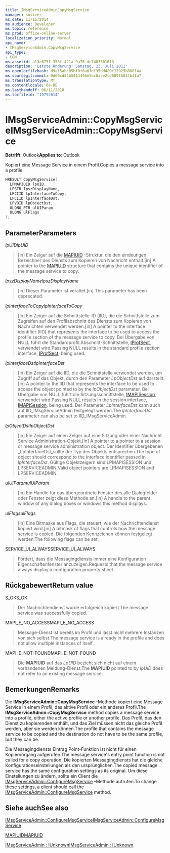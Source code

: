 ```yaml
---
title: IMsgServiceAdminCopyMsgService
manager: soliver
ms.date: 11/16/2014
ms.audience: Developer
ms.topic: reference
ms.prod: office-online-server
localization_priority: Normal
api_name:
- IMsgServiceAdmin.CopyMsgService
api_type:
- COM
ms.assetid: a13c6757-358f-421a-9a76-de7483501613
description: 'Letzte Änderung: Samstag, 23. Juli 2011'
ms.openlocfilehash: d9a15abc05bf0f0a6fef35dd489f12925b88014a
ms.sourcegitcommit: 9d60cd82b5413446e5bc8ace2cd689f683fb41a7
ms.translationtype: MT
ms.contentlocale: de-DE
ms.lasthandoff: 06/11/2018
ms.locfileid: "19792614"
---
```

# <a name="imsgserviceadmincopymsgservice"></a><span data-ttu-id="03ddc-103">IMsgServiceAdmin::CopyMsgService</span><span class="sxs-lookup"><span data-stu-id="03ddc-103">IMsgServiceAdmin::CopyMsgService</span></span>

  
  
<span data-ttu-id="03ddc-104">**Betrifft**: Outlook</span><span class="sxs-lookup"><span data-stu-id="03ddc-104">**Applies to**: Outlook</span></span> 
  
<span data-ttu-id="03ddc-105">Kopiert eine Message Service in einem Profil.</span><span class="sxs-lookup"><span data-stu-id="03ddc-105">Copies a message service into a profile.</span></span> 
  
```cpp
HRESULT CopyMsgService(
  LPMAPIUID lpUID,
  LPSTR lpszDisplayName,
  LPCIID lpInterfaceToCopy,
  LPCIID lpInterfaceDst,
  LPVOID lpObjectDst,
  ULONG_PTR ulUIParam,
  ULONG ulFlags
);
```

## <a name="parameters"></a><span data-ttu-id="03ddc-106">Parameter</span><span class="sxs-lookup"><span data-stu-id="03ddc-106">Parameters</span></span>

 <span data-ttu-id="03ddc-107">_lpUID_</span><span class="sxs-lookup"><span data-stu-id="03ddc-107">_lpUID_</span></span>
  
> <span data-ttu-id="03ddc-108">[in] Ein Zeiger auf die [MAPIUID](mapiuid.md) -Struktur, die den eindeutigen Bezeichner des Diensts zum Kopieren von Nachricht enthält.</span><span class="sxs-lookup"><span data-stu-id="03ddc-108">[in] A pointer to the [MAPIUID](mapiuid.md) structure that contains the unique identifier of the message service to copy.</span></span> 
    
 <span data-ttu-id="03ddc-109">_lpszDisplayName_</span><span class="sxs-lookup"><span data-stu-id="03ddc-109">_lpszDisplayName_</span></span>
  
> <span data-ttu-id="03ddc-110">[in] Dieser Parameter ist veraltet.</span><span class="sxs-lookup"><span data-stu-id="03ddc-110">[in] This parameter has been deprecated.</span></span> 
    
 <span data-ttu-id="03ddc-111">_lpInterfaceToCopy_</span><span class="sxs-lookup"><span data-stu-id="03ddc-111">_lpInterfaceToCopy_</span></span>
  
> <span data-ttu-id="03ddc-112">[in] Ein Zeiger auf die Schnittstelle-ID (IID), die die Schnittstelle zum Zugreifen auf den Profilabschnitt des Diensts zum Kopieren von Nachrichten verwendet werden.</span><span class="sxs-lookup"><span data-stu-id="03ddc-112">[in] A pointer to the interface identifier (IID) that represents the interface to be used to access the profile section of the message service to copy.</span></span> <span data-ttu-id="03ddc-113">Bei Übergabe von NULL führt die Standardprofil Abschnitt-Schnittstelle, [IProfSect](iprofsectimapiprop.md), verwendet wird.</span><span class="sxs-lookup"><span data-stu-id="03ddc-113">Passing NULL results in the standard profile section interface, [IProfSect](iprofsectimapiprop.md), being used.</span></span>
    
 <span data-ttu-id="03ddc-114">_lpInterfaceDst_</span><span class="sxs-lookup"><span data-stu-id="03ddc-114">_lpInterfaceDst_</span></span>
  
> <span data-ttu-id="03ddc-115">[in] Ein Zeiger auf die IID, die die Schnittstelle verwendet werden, um Zugriff auf das Objekt, durch den Parameter _LpObjectDst_ auf darstellt.</span><span class="sxs-lookup"><span data-stu-id="03ddc-115">[in] A pointer to the IID that represents the interface to be used to access the object pointed to by the  _lpObjectDst_ parameter.</span></span> <span data-ttu-id="03ddc-116">Bei Übergabe von NULL führt die Sitzungsschnittstelle, [IMAPISession](imapisessioniunknown.md), verwendet wird.</span><span class="sxs-lookup"><span data-stu-id="03ddc-116">Passing NULL results in the session interface, [IMAPISession](imapisessioniunknown.md), being used.</span></span> <span data-ttu-id="03ddc-117">Der Parameter _LpInterfaceDst_ kann auch auf IID_IMsgServiceAdmin festgelegt werden.</span><span class="sxs-lookup"><span data-stu-id="03ddc-117">The  _lpInterfaceDst_ parameter can also be set to IID_IMsgServiceAdmin.</span></span> 
    
 <span data-ttu-id="03ddc-118">_lpObjectDst_</span><span class="sxs-lookup"><span data-stu-id="03ddc-118">_lpObjectDst_</span></span>
  
> <span data-ttu-id="03ddc-119">[in] Ein Zeiger auf einen Zeiger auf eine Sitzung oder einer Nachricht Service Administration-Objekt.</span><span class="sxs-lookup"><span data-stu-id="03ddc-119">[in] A pointer to a pointer to a session or message service administration object.</span></span> <span data-ttu-id="03ddc-120">Der Identifier übergebenen _LpInterfaceDst_sollte der Typ des Objekts entsprechen.</span><span class="sxs-lookup"><span data-stu-id="03ddc-120">The type of object should correspond to the interface identifier passed in  _lpInterfaceDst_.</span></span> <span data-ttu-id="03ddc-121">Gültige Objektzeigern sind LPMAPISESSION und LPSERVICEADMIN.</span><span class="sxs-lookup"><span data-stu-id="03ddc-121">Valid object pointers are LPMAPISESSION and LPSERVICEADMIN.</span></span>
    
 <span data-ttu-id="03ddc-122">_ulUIParam_</span><span class="sxs-lookup"><span data-stu-id="03ddc-122">_ulUIParam_</span></span>
  
> <span data-ttu-id="03ddc-123">[in] Ein Handle für das übergeordnete Fenster des alle Dialogfelder oder Fenster zeigt diese Methode an.</span><span class="sxs-lookup"><span data-stu-id="03ddc-123">[in] A handle to the parent window of any dialog boxes or windows this method displays.</span></span>
    
 <span data-ttu-id="03ddc-124">_ulFlags_</span><span class="sxs-lookup"><span data-stu-id="03ddc-124">_ulFlags_</span></span>
  
> <span data-ttu-id="03ddc-125">[in] Eine Bitmaske aus Flags, die steuert, wie der Nachrichtendienst kopiert wird.</span><span class="sxs-lookup"><span data-stu-id="03ddc-125">[in] A bitmask of flags that controls how the message service is copied.</span></span> <span data-ttu-id="03ddc-126">Die folgenden Kennzeichen können festgelegt werden:</span><span class="sxs-lookup"><span data-stu-id="03ddc-126">The following flags can be set:</span></span>
    
<span data-ttu-id="03ddc-127">SERVICE_UI_ALWAYS</span><span class="sxs-lookup"><span data-stu-id="03ddc-127">SERVICE_UI_ALWAYS</span></span> 
  
> <span data-ttu-id="03ddc-128">Fordert, dass die Messagingdiensts immer eine Konfiguration Eigenschaftenfenster anzuzeigen.</span><span class="sxs-lookup"><span data-stu-id="03ddc-128">Requests that the message service always display a configuration property sheet.</span></span>
    
## <a name="return-value"></a><span data-ttu-id="03ddc-129">Rückgabewert</span><span class="sxs-lookup"><span data-stu-id="03ddc-129">Return value</span></span>

<span data-ttu-id="03ddc-130">S_OK</span><span class="sxs-lookup"><span data-stu-id="03ddc-130">S_OK</span></span> 
  
> <span data-ttu-id="03ddc-131">Der Nachrichtendienst wurde erfolgreich kopiert.</span><span class="sxs-lookup"><span data-stu-id="03ddc-131">The message service was successfully copied.</span></span>
    
<span data-ttu-id="03ddc-132">MAPI_E_NO_ACCESS</span><span class="sxs-lookup"><span data-stu-id="03ddc-132">MAPI_E_NO_ACCESS</span></span> 
  
> <span data-ttu-id="03ddc-133">Message-Dienst ist bereits im Profil und lässt nicht mehrere Instanzen von sich selbst.</span><span class="sxs-lookup"><span data-stu-id="03ddc-133">The message service is already in the profile and does not allow multiple instances of itself.</span></span>
    
<span data-ttu-id="03ddc-134">MAPI_E_NOT_FOUND</span><span class="sxs-lookup"><span data-stu-id="03ddc-134">MAPI_E_NOT_FOUND</span></span> 
  
> <span data-ttu-id="03ddc-135">Die **MAPIUID** auf das _LpUID_ bezieht sich nicht auf einem vorhandenen Meldung-Dienst.</span><span class="sxs-lookup"><span data-stu-id="03ddc-135">The **MAPIUID** pointed to by  _lpUID_ does not refer to an existing message service.</span></span> 
    
## <a name="remarks"></a><span data-ttu-id="03ddc-136">Bemerkungen</span><span class="sxs-lookup"><span data-stu-id="03ddc-136">Remarks</span></span>

<span data-ttu-id="03ddc-137">Die **IMsgServiceAdmin::CopyMsgService** -Methode kopiert eine Message Service in einem Profil, das aktive Profil oder ein anderes Profil.</span><span class="sxs-lookup"><span data-stu-id="03ddc-137">The **IMsgServiceAdmin::CopyMsgService** method copies a message service into a profile, either the active profile or another profile.</span></span> <span data-ttu-id="03ddc-138">Das Profil, das den Dienst zu kopierenden enthält, und das Ziel müssen nicht das gleiche Profil werden, aber sie werden können.</span><span class="sxs-lookup"><span data-stu-id="03ddc-138">The profile that contains the message service to be copied and the destination do not have to be the same profile, but they can be.</span></span> 
  
<span data-ttu-id="03ddc-139">Die Messagingdiensts Eintrag Point-Funktion ist nicht für einen Kopiervorgang aufgerufen.</span><span class="sxs-lookup"><span data-stu-id="03ddc-139">The message service's entry point function is not called for a copy operation.</span></span> <span data-ttu-id="03ddc-140">Die kopierten Messagingdiensts hat die gleiche Konfigurationseinstellungen als den ursprünglichen.</span><span class="sxs-lookup"><span data-stu-id="03ddc-140">The copied message service has the same configuration settings as its original.</span></span> <span data-ttu-id="03ddc-141">Um diese Einstellungen zu ändern, sollte ein Client die [IMsgServiceAdmin::ConfigureMsgService](imsgserviceadmin-configuremsgservice.md) -Methode aufrufen.</span><span class="sxs-lookup"><span data-stu-id="03ddc-141">To change these settings, a client should call the [IMsgServiceAdmin::ConfigureMsgService](imsgserviceadmin-configuremsgservice.md) method.</span></span> 
  
## <a name="see-also"></a><span data-ttu-id="03ddc-142">Siehe auch</span><span class="sxs-lookup"><span data-stu-id="03ddc-142">See also</span></span>



[<span data-ttu-id="03ddc-143">IMsgServiceAdmin::ConfigureMsgService</span><span class="sxs-lookup"><span data-stu-id="03ddc-143">IMsgServiceAdmin::ConfigureMsgService</span></span>](imsgserviceadmin-configuremsgservice.md)
  
[<span data-ttu-id="03ddc-144">MAPIUID</span><span class="sxs-lookup"><span data-stu-id="03ddc-144">MAPIUID</span></span>](mapiuid.md)
  
[<span data-ttu-id="03ddc-145">IMsgServiceAdmin : IUnknown</span><span class="sxs-lookup"><span data-stu-id="03ddc-145">IMsgServiceAdmin : IUnknown</span></span>](imsgserviceadminiunknown.md)

